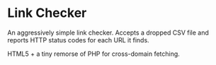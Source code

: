 # Link Checker

An aggressively simple link checker. Accepts a dropped CSV file and reports 
HTTP status codes for each URL it finds.

HTML5 + a tiny remorse of PHP for cross-domain fetching.
